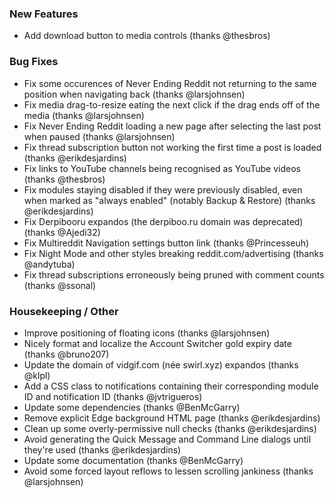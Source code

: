 
### New Features

- Add download button to media controls (thanks @thesbros)

### Bug Fixes

- Fix some occurences of Never Ending Reddit not returning to the same position when navigating back (thanks @larsjohnsen)
- Fix media drag-to-resize eating the next click if the drag ends off of the media (thanks @larsjohnsen)
- Fix Never Ending Reddit loading a new page after selecting the last post when paused (thanks @larsjohnsen)
- Fix thread subscription button not working the first time a post is loaded (thanks @erikdesjardins)
- Fix links to YouTube channels being recognised as YouTube videos (thanks @thesbros)
- Fix modules staying disabled if they were previously disabled, even when marked as "always enabled" (notably Backup & Restore) (thanks @erikdesjardins)
- Fix Derpibooru expandos (the derpiboo.ru domain was deprecated) (thanks @Ajedi32)
- Fix Multireddit Navigation settings button link (thanks @Princesseuh)
- Fix Night Mode and other styles breaking reddit.com/advertising (thanks @andytuba)
- Fix thread subscriptions erroneously being pruned with comment counts (thanks @ssonal)

### Housekeeping / Other

- Improve positioning of floating icons (thanks @larsjohnsen)
- Nicely format and localize the Account Switcher gold expiry date (thanks @bruno207)
- Update the domain of vidgif.com (née swirl.xyz) expandos (thanks @klpl)
- Add a CSS class to notifications containing their corresponding module ID and notification ID (thanks @jvtrigueros)
- Update some dependencies (thanks @BenMcGarry)
- Remove explicit Edge background HTML page (thanks @erikdesjardins)
- Clean up some overly-permissive null checks (thanks @erikdesjardins)
- Avoid generating the Quick Message and Command Line dialogs until they're used (thanks @erikdesjardins)
- Update some documentation (thanks @BenMcGarry)
- Avoid some forced layout reflows to lessen scrolling jankiness (thanks @larsjohnsen)
